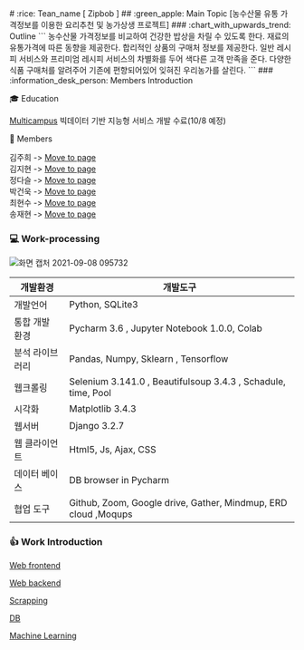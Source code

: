 <Final project>
# :rice: Tean_name [ Zipbob ]
## :green_apple: Main Topic [농수산물 유통 가격정보를 이용한 요리추천 및 농가상생 프로젝트]
### :chart_with_upwards_trend: Outline 
```
농수산물 가격정보를 비교하여 건강한 밥상을 차릴 수 있도록 한다.
재료의 유통가격에 따른 동향을 제공한다. 합리적인 상품의 구매처 정보를 제공한다. 
일반 레시피 서비스와 프리미엄 레시피 서비스의 차별화를 두어 색다른 고객 만족을 준다.
다양한 식품 구매처를 알려주어 기존에 편향되어있어 잊혀진 우리농가를 살린다.
```
### :information_desk_person: Members Introduction

:mortar_board: Education

[Multicampus](https://www.multicampus.com) 빅데이터 기반 지능형 서비스 개발 수료(10/8 예정)

:dizzy: Members 

김주희 -> [Move to page]() <br>
김지현 -> [Move to page]() <br>
정다슬 -> [Move to page](https://github.com/ginttone/Zipbob/blob/master/MD%20files/Daseul_Jeong.md) <br>
박건욱 -> [Move to page]() <br>
최현수 -> [Move to page](https://github.com/ginttone/Zipbob/blob/master/MD%20files/Hyunsoo_Choi.md) <br>
송재현 -> [Move to page](https://github.com/ginttone/Zipbob/blob/master/MD%20files/Jaehyeon_Song.md) <br>

### :computer: Work-processing

![화면 캡처 2021-09-08 095732](https://user-images.githubusercontent.com/83646543/132428660-dd3a284a-ad9e-43f4-937d-3df1e0e01102.jpg)

| 개발환경        | 개발도구                                                     |
| --------------- | ------------------------------------------------------------ |
| 개발언어        | Python, SQLite3                                              |
| 통합 개발 환경  | Pycharm 3.6 , Jupyter Notebook 1.0.0, Colab                  |
| 분석 라이브러리 | Pandas, Numpy, Sklearn , Tensorflow                          |
| 웹크롤링        | Selenium 3.141.0 , Beautifulsoup 3.4.3 , Schadule, time, Pool |
| 시각화          | Matplotlib 3.4.3                                             |
| 웹서버          | Django 3.2.7                                                 |
| 웹 클라이언트   | Html5, Js, Ajax, CSS                                         |
| 데이터 베이스   | DB browser in Pycharm                                        |
| 협업 도구       | Github, Zoom, Google drive, Gather, Mindmup, ERD cloud ,Moqups |

### :+1: Work Introduction

[Web frontend](https://github.com/ginttone/Zipbob/tree/master/home)

[Web backend](https://github.com/ginttone/Zipbob/tree/master/templates) 

[Scrapping](https://github.com/ginttone/Zipbob/tree/master/Crawling)

[DB]()

[Machine Learning](https://github.com/ginttone/Zipbob/tree/master/ML)
